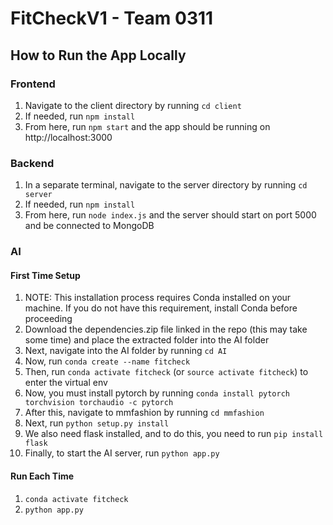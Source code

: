 # FitCheckV1 - Team 0311

## How to Run the App Locally

### Frontend
1. Navigate to the client directory by running `cd client`
2. If needed, run `npm install`
3. From here, run `npm start` and the app should be running on http://localhost:3000

### Backend
1. In a separate terminal, navigate to the server directory by running `cd server`
2. If needed, run `npm install`
3. From here, run `node index.js` and the server should start on port 5000 and be connected to MongoDB

### AI

#### First Time Setup
1. NOTE: This installation process requires Conda installed on your machine. If you do not have this requirement, install Conda before proceeding
2. Download the dependencies.zip file linked in the repo (this may take some time) and place the extracted folder into the AI folder
3. Next, navigate into the AI folder by running `cd AI`
4. Now, run `conda create --name fitcheck`
5. Then, run `conda activate fitcheck` (or `source activate fitcheck`) to enter the virtual env
6. Now, you must install pytorch by running `conda install pytorch torchvision torchaudio -c pytorch`
7. After this, navigate to mmfashion by running `cd mmfashion`
8. Next, run `python setup.py install`
9. We also need flask installed, and to do this, you need to run `pip install flask`
10. Finally, to start the AI server, run `python app.py`

#### Run Each Time
1. `conda activate fitcheck`
2. `python app.py`
